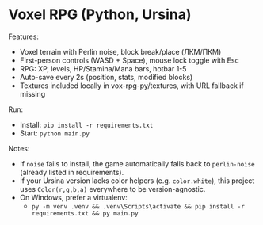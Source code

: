 # Voxel RPG (Python, Ursina)

Features:
- Voxel terrain with Perlin noise, block break/place (ЛКМ/ПКМ)
- First-person controls (WASD + Space), mouse lock toggle with Esc
- RPG: XP, levels, HP/Stamina/Mana bars, hotbar 1-5
- Auto-save every 2s (position, stats, modified blocks)
- Textures included locally in vox-rpg-py/textures, with URL fallback if missing

Run:
- Install: `pip install -r requirements.txt`
- Start: `python main.py`

Notes:
- If `noise` fails to install, the game automatically falls back to `perlin-noise` (already listed in requirements).
- If your Ursina version lacks color helpers (e.g. `color.white`), this project uses `Color(r,g,b,a)` everywhere to be version-agnostic.
- On Windows, prefer a virtualenv:
  - `py -m venv .venv && .venv\Scripts\activate && pip install -r requirements.txt && py main.py`